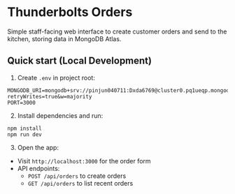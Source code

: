 # Thunderbolts Orders

Simple staff-facing web interface to create customer orders and send to the kitchen, storing data in MongoDB Atlas.

## Quick start (Local Development)

1. Create `.env` in project root:

```
MONGODB_URI=mongodb+srv://pinjun040711:Dxda6769@cluster0.pq1ueqp.mongodb.net/thunderbolts_orders?retryWrites=true&w=majority
PORT=3000
```

2. Install dependencies and run:

```
npm install
npm run dev
```

3. Open the app:

- Visit `http://localhost:3000` for the order form
- API endpoints:
  - `POST /api/orders` to create orders
  - `GET /api/orders` to list recent orders
